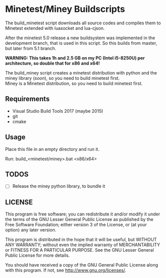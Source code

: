 # Minetest/Miney Buildscripts

The build_minetest script downloads all source codes and compiles them to Minetest extended with luasocket and lua-cjson.

After the minetest 5.0 release a new buildsystem was implemented in the development branch, that is used in this script. 
So this builds from master, but later from 5.1 branch.

**WARNING: This takes 1h and 2.5 GB on my PC (Intel i5-8250U) per architecture, so double that for x86 and x64!**

The build_miney script creates a minetest distribution with python and the miney library (*soon*), so you need to build minetest first.  
Miney is a Minetest distribution, so you need to build minetest first. 

## Requirements 

- Visual Studio Build Tools 2017 (maybe 2015)
- git
- cmake

## Usage

Place this file in an empty directory and run it.

Run: build_<minetest/miney>.bat <x86/x64>


## TODOS

- [ ] Release the miney python library, to bundle it

## LICENSE

This program is free software; you can redistribute it and/or modify
it under the terms of the GNU Lesser General Public License as published by
the Free Software Foundation; either version 3 of the License, or
(at your option) any later version.

This program is distributed in the hope that it will be useful,
but WITHOUT ANY WARRANTY; without even the implied warranty of
MERCHANTABILITY or FITNESS FOR A PARTICULAR PURPOSE.  See the
GNU Lesser General Public License for more details.

You should have received a copy of the GNU General Public License
along with this program.  If not, see <http://www.gnu.org/licenses/>.
